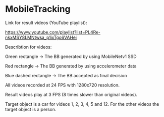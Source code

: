 # MobileTracking

Link for result videos (YouTube playlist):

https://www.youtube.com/playlist?list=PL4Re-nkxMSY8LMNtwsa_p1ixTgo6VAHei


Describtion for videos:

Green rectangle -> The BB generated by using MobileNetv1 SSD

Red rectangle -> The BB generated by using accelerometer data

Blue dashed rectangle -> The BB accepted as final decision


All videos recorded at 24 FPS with 1280x720 resolution.

Result videos play at 3 FPS (8 times slower than original videos).

Target object is a car for videos 1, 2, 3, 4, 5 and 12. For the other videos the target object is a person.
